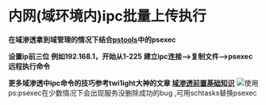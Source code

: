 # 内网(域环境内)ipc批量上传执行
**在域渗透拿到域管理的情况下结合​[pstools](https://docs.microsoft.com/en-us/sysinternals/downloads/pstools)中的psexec**

**设置ip前三位 例如192.168.1，开始从1-225 建立ipc连接-->复制文件-->psexec远程执行命令**

**更多域渗透中ipc命令的技巧参考twi1ight大神的文章 [域渗透前置基础知识](http://twi1ight.com/2016/04/basics-of-active-directory-hacking/)**
![使用](https://i.imgur.com/BYNeIED.jpg)
ps:psexec在少数情况下会出现服务没删除成功的bug
,可用schtasks替换psexec
